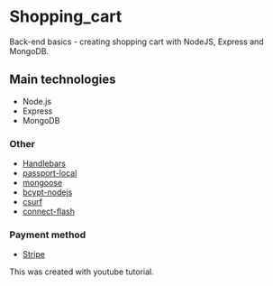 # Shopping_cart
Back-end basics - creating shopping cart with NodeJS, Express and MongoDB.

## Main technologies
- Node.js
- Express
- MongoDB

### Other
- [Handlebars](https://handlebarsjs.com/)
- [passport-local](https://github.com/jaredhanson/passport-local)
- [mongoose](https://mongoosejs.com/)
- [bcypt-nodejs](https://www.npmjs.com/package/bcrypt-nodejs)
- [csurf](https://github.com/expressjs/csurf)
- [connect-flash](https://github.com/jaredhanson/connect-flash)

### Payment method
- [Stripe](https://stripe.com/)

This was created with youtube tutorial.
